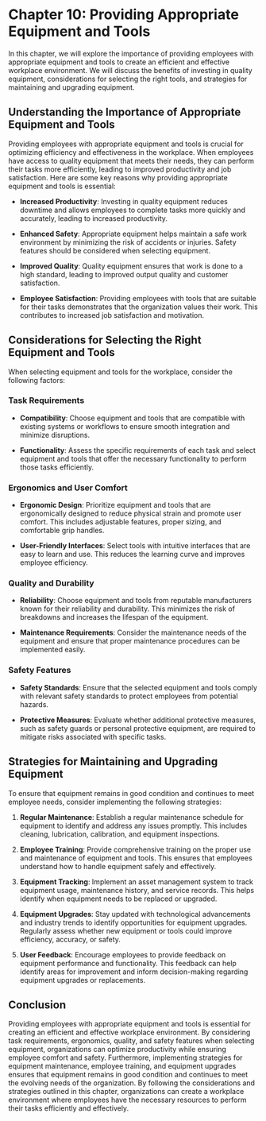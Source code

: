 Chapter 10: Providing Appropriate Equipment and Tools
=====================================================

In this chapter, we will explore the importance of providing employees with appropriate equipment and tools to create an efficient and effective workplace environment. We will discuss the benefits of investing in quality equipment, considerations for selecting the right tools, and strategies for maintaining and upgrading equipment.

Understanding the Importance of Appropriate Equipment and Tools
---------------------------------------------------------------

Providing employees with appropriate equipment and tools is crucial for optimizing efficiency and effectiveness in the workplace. When employees have access to quality equipment that meets their needs, they can perform their tasks more efficiently, leading to improved productivity and job satisfaction. Here are some key reasons why providing appropriate equipment and tools is essential:

* **Increased Productivity**: Investing in quality equipment reduces downtime and allows employees to complete tasks more quickly and accurately, leading to increased productivity.

* **Enhanced Safety**: Appropriate equipment helps maintain a safe work environment by minimizing the risk of accidents or injuries. Safety features should be considered when selecting equipment.

* **Improved Quality**: Quality equipment ensures that work is done to a high standard, leading to improved output quality and customer satisfaction.

* **Employee Satisfaction**: Providing employees with tools that are suitable for their tasks demonstrates that the organization values their work. This contributes to increased job satisfaction and motivation.

Considerations for Selecting the Right Equipment and Tools
----------------------------------------------------------

When selecting equipment and tools for the workplace, consider the following factors:

### Task Requirements

* **Compatibility**: Choose equipment and tools that are compatible with existing systems or workflows to ensure smooth integration and minimize disruptions.

* **Functionality**: Assess the specific requirements of each task and select equipment and tools that offer the necessary functionality to perform those tasks efficiently.

### Ergonomics and User Comfort

* **Ergonomic Design**: Prioritize equipment and tools that are ergonomically designed to reduce physical strain and promote user comfort. This includes adjustable features, proper sizing, and comfortable grip handles.

* **User-Friendly Interfaces**: Select tools with intuitive interfaces that are easy to learn and use. This reduces the learning curve and improves employee efficiency.

### Quality and Durability

* **Reliability**: Choose equipment and tools from reputable manufacturers known for their reliability and durability. This minimizes the risk of breakdowns and increases the lifespan of the equipment.

* **Maintenance Requirements**: Consider the maintenance needs of the equipment and ensure that proper maintenance procedures can be implemented easily.

### Safety Features

* **Safety Standards**: Ensure that the selected equipment and tools comply with relevant safety standards to protect employees from potential hazards.

* **Protective Measures**: Evaluate whether additional protective measures, such as safety guards or personal protective equipment, are required to mitigate risks associated with specific tasks.

Strategies for Maintaining and Upgrading Equipment
--------------------------------------------------

To ensure that equipment remains in good condition and continues to meet employee needs, consider implementing the following strategies:

1. **Regular Maintenance**: Establish a regular maintenance schedule for equipment to identify and address any issues promptly. This includes cleaning, lubrication, calibration, and equipment inspections.

2. **Employee Training**: Provide comprehensive training on the proper use and maintenance of equipment and tools. This ensures that employees understand how to handle equipment safely and effectively.

3. **Equipment Tracking**: Implement an asset management system to track equipment usage, maintenance history, and service records. This helps identify when equipment needs to be replaced or upgraded.

4. **Equipment Upgrades**: Stay updated with technological advancements and industry trends to identify opportunities for equipment upgrades. Regularly assess whether new equipment or tools could improve efficiency, accuracy, or safety.

5. **User Feedback**: Encourage employees to provide feedback on equipment performance and functionality. This feedback can help identify areas for improvement and inform decision-making regarding equipment upgrades or replacements.

Conclusion
----------

Providing employees with appropriate equipment and tools is essential for creating an efficient and effective workplace environment. By considering task requirements, ergonomics, quality, and safety features when selecting equipment, organizations can optimize productivity while ensuring employee comfort and safety. Furthermore, implementing strategies for equipment maintenance, employee training, and equipment upgrades ensures that equipment remains in good condition and continues to meet the evolving needs of the organization. By following the considerations and strategies outlined in this chapter, organizations can create a workplace environment where employees have the necessary resources to perform their tasks efficiently and effectively.

